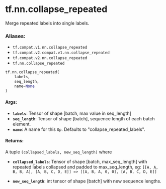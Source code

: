 <div itemscope itemtype="http://developers.google.com/ReferenceObject">
<meta itemprop="name" content="tf.nn.collapse_repeated" />
<meta itemprop="path" content="Stable" />
</div>

# tf.nn.collapse_repeated

Merge repeated labels into single labels.

### Aliases:

* `tf.compat.v1.nn.collapse_repeated`
* `tf.compat.v2.compat.v1.nn.collapse_repeated`
* `tf.compat.v2.nn.collapse_repeated`
* `tf.nn.collapse_repeated`

``` python
tf.nn.collapse_repeated(
    labels,
    seq_length,
    name=None
)
```

<!-- Placeholder for "Used in" -->


#### Args:


* <b>`labels`</b>: Tensor of shape [batch, max value in seq_length]
* <b>`seq_length`</b>: Tensor of shape [batch], sequence length of each batch element.
* <b>`name`</b>: A name for this `Op`. Defaults to "collapse_repeated_labels".


#### Returns:

A tuple `(collapsed_labels, new_seq_length)` where


* <b>`collapsed_labels`</b>: Tensor of shape [batch, max_seq_length] with repeated
labels collapsed and padded to max_seq_length, eg:
`[[A, A, B, B, A], [A, B, C, D, E]] => [[A, B, A, 0, 0], [A, B, C, D, E]]`

* <b>`new_seq_length`</b>: int tensor of shape [batch] with new sequence lengths.